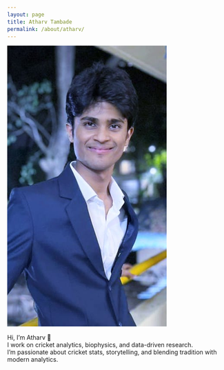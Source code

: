 ```yaml
---
layout: page
title: Atharv Tambade
permalink: /about/atharv/
---
```

![Atharv](/assets/images/atharv.jpg)

Hi, I’m Atharv 👋  
I work on cricket analytics, biophysics, and data-driven research.  
I’m passionate about cricket stats, storytelling, and blending tradition with modern analytics.
